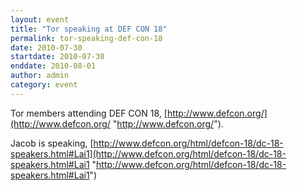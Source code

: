 ```yaml
---
layout: event
title: "Tor speaking at DEF CON 18"
permalink: tor-speaking-def-con-18
date: 2010-07-30
startdate: 2010-07-30
enddate: 2010-08-01
author: admin
category: event
---
```


Tor members attending DEF CON 18, [http://www.defcon.org/](http://www.defcon.org/ "http://www.defcon.org/").

Jacob is speaking, [http://www.defcon.org/html/defcon-18/dc-18-speakers.html#Lai1](http://www.defcon.org/html/defcon-18/dc-18-speakers.html#Lai1 "http://www.defcon.org/html/defcon-18/dc-18-speakers.html#Lai1")

